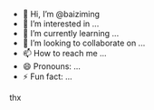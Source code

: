 - 👋 Hi, I’m @baiziming
- 👀 I’m interested in ...
- 🌱 I’m currently learning ...
- 💞️ I’m looking to collaborate on ...
- 📫 How to reach me ...
- 😄 Pronouns: ...
- ⚡ Fun fact: ...

<!---
baiziming/baiziming is a ✨ special ✨ repository because its `README.md` (this file) appears on your GitHub profile.
You can click the Preview link to take a look at your changes.
--->
thx
